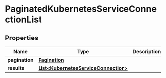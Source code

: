 

# PaginatedKubernetesServiceConnectionList


## Properties

| Name | Type | Description | Notes |
|------------ | ------------- | ------------- | -------------|
|**pagination** | [**Pagination**](Pagination.md) |  |  |
|**results** | [**List&lt;KubernetesServiceConnection&gt;**](KubernetesServiceConnection.md) |  |  |



